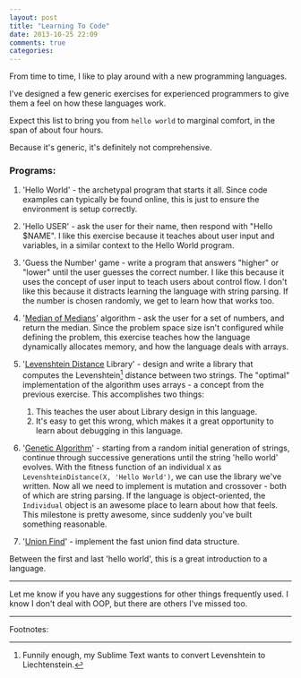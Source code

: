 ```yaml
---
layout: post
title: "Learning To Code"
date: 2013-10-25 22:09
comments: true
categories:
---
```


From time to time, I like to play around with a new programming languages.

I've designed a few generic exercises for experienced programmers to give them a feel on how these languages work.

Expect this list to bring you from `hello world` to marginal comfort, in the span of about four hours.

Because it's generic, it's definitely not comprehensive.

### Programs: ###

1. 'Hello World' - the archetypal program that starts it all.
	Since code examples can typically be found online, this is just to ensure the environment is setup correctly.

1. 'Hello USER' - ask the user for their name, then respond with "Hello $NAME".
	I like this exercise because it teaches about user input and variables, in a similar context to the Hello World program.

1. 'Guess the Number' game - write a program that answers "higher" or "lower" until the user guesses the correct number.
	I like this because it uses the concept of user input to teach users about control flow.
	I don't like this because it distracts learning the language with string parsing.
	If the number is chosen randomly, we get to learn how that works too.

1. '[Median of Medians](https://en.wikipedia.org/wiki/Median_of_medians)' algorithm - ask the user for a set of numbers, and return the median.
	Since the problem space size isn't configured while defining the problem, this exercise teaches how the language dynamically allocates memory, and how the language deals with arrays.

1. '[Levenshtein Distance](https://en.wikipedia.org/wiki/Levenshtein_distance) Library' - design and write a library that computes the Levenshtein[^Levenshtein] distance between two strings.
	The "optimal" implementation of the algorithm uses arrays - a concept from the previous exercise.
	This accomplishes two things:
	1. This teaches the user about Library design in this language.
	1. It's easy to get this wrong, which makes it a great opportunity to learn about debugging in this language.

1. '[Genetic Algorithm](https://en.wikipedia.org/wiki/Genetic_algorithm)' - starting from a random initial generation of strings, continue through successive generations until the string 'hello world' evolves.
	With the fitness function of an individual `X` as `LevenshteinDistance(X, 'Hello World')`, we can use the library we've written.
	Now all we need to implement is mutation and crossover - both of which are string parsing.
	If the language is object-oriented, the `Individual` object is an awesome place to learn about how that feels.
	This milestone is pretty awesome, since suddenly you've built something reasonable.

1. '[Union Find](https://en.wikipedia.org/wiki/Disjoint-set_data_structure#Disjoint-set_forests)' - implement the fast union find data structure.


Between the first and last 'hello world', this is a great introduction to a language.

-----------

Let me know if you have any suggestions for other things frequently used.
I know I don't deal with OOP, but there are others I've missed too.

-----------
Footnotes:

[^Levenshtein]: Funnily enough, my Sublime Text wants to convert Levenshtein to Liechtenstein.
